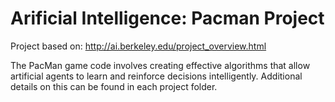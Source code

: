 # Arificial Intelligence: Pacman Project

Project based on: http://ai.berkeley.edu/project_overview.html

The PacMan game code involves creating effective algorithms that allow artificial agents to learn and reinforce decisions intelligently. Additional details on this can be found in each project folder.
